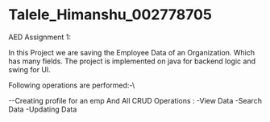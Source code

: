 # Talele_Himanshu_002778705

AED Assignment 1:

In this Project we are saving the Employee Data of an Organization. Which has many fields.
The project is implemented on java for backend logic and swing for UI. 

Following operations are performed:-\

--Creating profile for an emp
  And All CRUD Operations :
  -View Data 
  -Search Data
  -Updating Data
